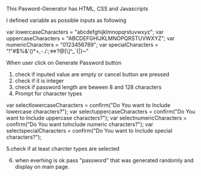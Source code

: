 
This Pasword-Generator has HTML, CSS and Javascripts

I defined variable as possible inputs as following

  var lowercaseCharacters = "abcdefghijklmnopqrstuvwxyz";
  var uppercaseCharacters = "ABCDEFGHIJKLMNOPQRSTUVWXYZ";
  var numericCharacters = "0123456789";
  var specialCharacters = "!\"#$%&'()*+,-./:;<=>?@[\\]^_`{|}~"


When user click on Generate Password button

1. check if inputed value are empty or cancel button are pressed
2. check if it is integer
3. check if password length are beween 8 and 128 characters 
4. Prompt for character types

  var selectlowercaseCharacters = confirm("Do You want to Include lowercase characters?");
  var selectuppercaseCharacters = confirm("Do You want to Include uppercase characters?");
  var selectnumericCharacters = confirm("Do You want toInclude numeric characters?");
  var selectspecialCharacters = confirm("Do You want to Include special characters?");

5.check if at least charcter types are selected

6. when everhing is ok pass "password" that was generated randomly and display on main page.











